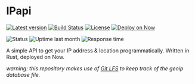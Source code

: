 # IPapi

[![Latest version](https://badgen.net/github/release/GitSquared/ipapi/stable)](https://github.com/GitSquared/ipapi/releases) [![Build Status](https://travis-ci.org/GitSquared/ipapi.svg?branch=master)](https://travis-ci.org/GitSquared/ipapi) [![License](https://badgen.net/github/license/micromatch/micromatch)](https://github.com/GitSquared/ipapi/blob/master/LICENSE) [![Deploy on Now](https://badgen.net/badge/%E2%96%B2/$%20now%20GitSquared%2Fipapi/222)](https://zeit.co/now)

![Status](https://badgen.net/uptime-robot/status/m780808113-bb87869d57d6e78dcf1163a3) ![Uptime last month](https://badgen.net/uptime-robot/month/m780808113-bb87869d57d6e78dcf1163a3) ![Response time](https://badgen.net/uptime-robot/response/m780808113-bb87869d57d6e78dcf1163a3)

A simple API to get your IP address & location programmatically. Written in Rust, deployed on Now.

*warning: this repository makes use of [Git LFS](https://git-lfs.github.com) to keep track of the geoip database file.*
